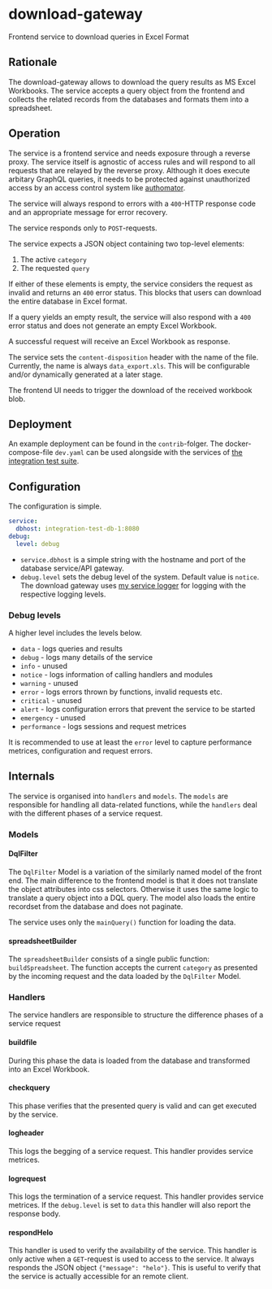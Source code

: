 # download-gateway

Frontend service to download queries in Excel Format

## Rationale

The download-gateway allows to download the query results as MS Excel Workbooks. The service accepts a query object from the frontend and collects the related records from the databases and formats them into a spreadsheet.

## Operation

The service is a frontend service and needs exposure through a reverse proxy. The service itself is agnostic of access rules and will respond to all requests that are relayed by the reverse proxy. Although it does execute arbitary GraphQL queries, it needs to be protected against unauthorized access by an access control system like [authomator](https://github.com/phish108/authomator). 

The service will always respond to errors with a `400`-HTTP response code and an appropriate message for error recovery. 

The service responds only to `POST`-requests.  

The service expects a JSON object containing two top-level elements:

1. The active `category`
2. The requested `query`

If either of these elements is empty, the service considers the request as invalid and returns an `400` error status. This blocks that users can download the entire database in Excel format.

If a query yields an empty result, the service will also respond with a `400` error status and does not generate an empty Excel Workbook. 

A successful request will receive an Excel Workbook as response. 

The service sets the `content-disposition` header with the name of the file. Currently, the name is always `data_export.xls`. This will be configurable and/or dynamically generated at a later stage.

The frontend UI needs to trigger the download of the received workbook blob. 

## Deployment

An example deployment can be found in the `contrib`-folger. The docker-compose-file `dev.yaml` can be used alongside with the services of [the integration test suite](https://github.com/sustainability-zhaw/integration-test).

## Configuration

The configuration is simple.

```yaml
service:
  dbhost: integration-test-db-1:8080
debug:
  level: debug
```

- `service.dbhost` is a simple string with the hostname and port of the database service/API gateway.
- `debug.level` sets the debug level of the system. Default value is `notice`. The download gateway uses [my service logger](https://github.com/phish108/node-service-logger) for logging with the respective logging levels. 


### Debug levels 

A higher level includes the levels below. 

- `data` - logs queries and results
- `debug` - logs many details of the service 
- `info` - unused 
- `notice` - logs information of calling handlers and modules
- `warning` - unused
- `error` - logs errors thrown by functions, invalid requests etc. 
- `critical` - unused
- `alert` - logs configuration errors that prevent the service to be started
- `emergency` - unused
- `performance` - logs sessions and request metrices

It is recommended to use at least the `error` level to capture performance metrices, configuration and request errors.

## Internals

The service is organised into `handlers` and `models`. The `models` are responsible for handling all data-related functions, while the `handlers` deal with the different phases of a service request. 

### Models

#### DqlFilter

The `DqlFilter` Model is a variation of the similarly named model of the front end. The main difference to the frontend model is that it does not translate the object attributes into css selectors. Otherwise it uses the same logic to translate a query object into a DQL query. The model also loads the entire recordset from the database and does not paginate. 

The service uses only the `mainQuery()` function for loading the data. 

#### spreadsheetBuilder

The `spreadsheetBuilder` consists of a single public function: `buildSpreadsheet`. The function accepts the current `category` as presented by the incoming request and the data loaded by the `DqlFilter` Model. 

### Handlers

The service handlers are responsible to structure the difference phases of a service request 

#### buildfile

During this phase the data is loaded from the database and transformed into an Excel Workbook.

#### checkquery

This phase verifies that the presented query is valid and can get executed by the service. 

#### logheader

This logs the begging of a service request. This handler provides service metrices. 

#### logrequest

This logs the termination of a service request. This handler provides service metrices. If the `debug.level` is set to `data` this handler will also report the response body. 

#### respondHelo

This handler is used to verify the availability of the service. This handler is only active when a `GET`-request is used to access to the service. It always responds the JSON object `{"message": "helo"}`. This is useful to verify that the service is actually accessible for an remote client. 
